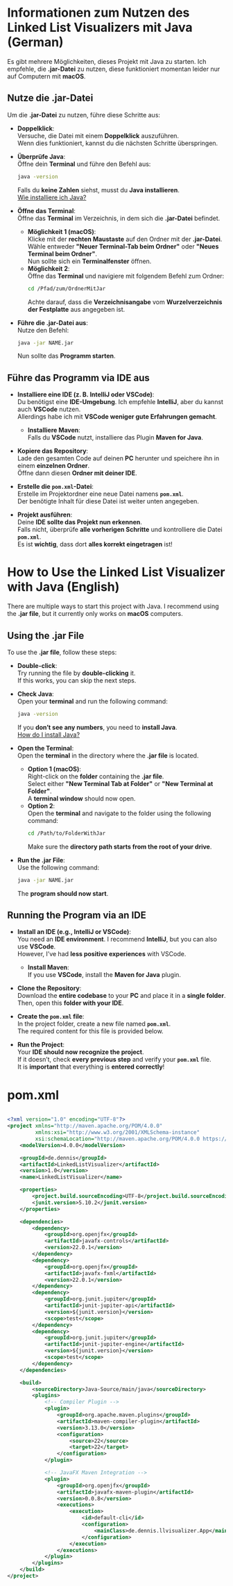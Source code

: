 # **Informationen zum Nutzen des Linked List Visualizers mit Java (German)**

Es gibt mehrere Möglichkeiten, dieses Projekt mit Java zu starten. Ich empfehle, die **.jar-Datei** zu nutzen, diese funktioniert momentan leider nur auf Computern mit **macOS**.

## **Nutze die .jar-Datei**

Um die **.jar-Datei** zu nutzen, führe diese Schritte aus:

- **Doppelklick**:  
  Versuche, die Datei mit einem **Doppelklick** auszuführen.  
  Wenn dies funktioniert, kannst du die nächsten Schritte überspringen.

- **Überprüfe Java**:  
  Öffne dein **Terminal** und führe den Befehl aus:
  ```bash
  java -version
  ```  
  Falls du **keine Zahlen** siehst, musst du **Java installieren**.  
  [Wie installiere ich Java?](#)

- **Öffne das Terminal**:  
  Öffne das **Terminal** im Verzeichnis, in dem sich die **.jar-Datei** befindet.
  - **Möglichkeit 1 (macOS)**:  
    Klicke mit der **rechten Maustaste** auf den Ordner mit der **.jar-Datei**.  
    Wähle entweder **"Neuer Terminal-Tab beim Ordner"** oder **"Neues Terminal beim Ordner"**.  
    Nun sollte sich ein **Terminalfenster** öffnen.
  - **Möglichkeit 2**:  
    Öffne das **Terminal** und navigiere mit folgendem Befehl zum Ordner:
    ```bash
    cd /Pfad/zum/OrdnerMitJar
    ```  
    Achte darauf, dass die **Verzeichnisangabe** vom **Wurzelverzeichnis der Festplatte** aus angegeben ist.

- **Führe die .jar-Datei aus**:  
  Nutze den Befehl:
  ```bash
  java -jar NAME.jar
  ```  
  Nun sollte das **Programm starten**.

## **Führe das Programm via IDE aus**

- **Installiere eine IDE (z. B. IntelliJ oder VSCode)**:  
  Du benötigst eine **IDE-Umgebung**. Ich empfehle **IntelliJ**, aber du kannst auch **VSCode** nutzen.  
  Allerdings habe ich mit **VSCode weniger gute Erfahrungen gemacht**.
  - **Installiere Maven**:  
    Falls du **VSCode** nutzt, installiere das Plugin **Maven for Java**.

- **Kopiere das Repository**:  
  Lade den gesamten Code auf deinen **PC** herunter und speichere ihn in einem **einzelnen Ordner**.  
  Öffne dann diesen **Ordner mit deiner IDE**.

- **Erstelle die `pom.xml`-Datei**:  
  Erstelle im Projektordner eine neue Datei namens **`pom.xml`**.  
  Der benötigte Inhalt für diese Datei ist weiter unten angegeben.

- **Projekt ausführen**:  
  Deine **IDE sollte das Projekt nun erkennen**.  
  Falls nicht, überprüfe **alle vorherigen Schritte** und kontrolliere die Datei **`pom.xml`**.  
  Es ist **wichtig**, dass dort **alles korrekt eingetragen** ist!


# **How to Use the Linked List Visualizer with Java (English)**

There are multiple ways to start this project with Java. I recommend using the **.jar file**, but it currently only works on **macOS** computers.

## **Using the .jar File**

To use the **.jar file**, follow these steps:

- **Double-click**:  
  Try running the file by **double-clicking** it.  
  If this works, you can skip the next steps.

- **Check Java**:  
  Open your **terminal** and run the following command:
  ```bash
  java -version
  ```  
  If you **don’t see any numbers**, you need to **install Java**.  
  [How do I install Java?](#)

- **Open the Terminal**:  
  Open the **terminal** in the directory where the **.jar file** is located.
  - **Option 1 (macOS)**:  
    Right-click on the **folder** containing the **.jar file**.  
    Select either **"New Terminal Tab at Folder"** or **"New Terminal at Folder"**.  
    A **terminal window** should now open.
  - **Option 2**:  
    Open the **terminal** and navigate to the folder using the following command:
    ```bash
    cd /Path/to/FolderWithJar
    ```  
    Make sure the **directory path starts from the root of your drive**.

- **Run the .jar File**:  
  Use the following command:
  ```bash
  java -jar NAME.jar
  ```  
  The **program should now start**.

## **Running the Program via an IDE**

- **Install an IDE (e.g., IntelliJ or VSCode)**:  
  You need an **IDE environment**. I recommend **IntelliJ**, but you can also use **VSCode**.  
  However, I’ve had **less positive experiences** with VSCode.
  - **Install Maven**:  
    If you use **VSCode**, install the **Maven for Java** plugin.

- **Clone the Repository**:  
  Download the **entire codebase** to your **PC** and place it in a **single folder**.  
  Then, open this **folder with your IDE**.

- **Create the `pom.xml` file**:  
  In the project folder, create a new file named **`pom.xml`**.  
  The required content for this file is provided below.

- **Run the Project**:  
  Your **IDE should now recognize the project**.  
  If it doesn’t, check **every previous step** and verify your **`pom.xml`** file.  
  It is **important** that everything is **entered correctly**!  

# **pom.xml**

```xml

<?xml version="1.0" encoding="UTF-8"?>
<project xmlns="http://maven.apache.org/POM/4.0.0"
         xmlns:xsi="http://www.w3.org/2001/XMLSchema-instance"
         xsi:schemaLocation="http://maven.apache.org/POM/4.0.0 https://maven.apache.org/xsd/maven-4.0.0.xsd">
    <modelVersion>4.0.0</modelVersion>

    <groupId>de.dennis</groupId>
    <artifactId>LinkedListVisualizer</artifactId>
    <version>1.0</version>
    <name>LinkedListVisualizer</name>

    <properties>
        <project.build.sourceEncoding>UTF-8</project.build.sourceEncoding>
        <junit.version>5.10.2</junit.version>
    </properties>

    <dependencies>
        <dependency>
            <groupId>org.openjfx</groupId>
            <artifactId>javafx-controls</artifactId>
            <version>22.0.1</version>
        </dependency>
        <dependency>
            <groupId>org.openjfx</groupId>
            <artifactId>javafx-fxml</artifactId>
            <version>22.0.1</version>
        </dependency>
        <dependency>
            <groupId>org.junit.jupiter</groupId>
            <artifactId>junit-jupiter-api</artifactId>
            <version>${junit.version}</version>
            <scope>test</scope>
        </dependency>
        <dependency>
            <groupId>org.junit.jupiter</groupId>
            <artifactId>junit-jupiter-engine</artifactId>
            <version>${junit.version}</version>
            <scope>test</scope>
        </dependency>
    </dependencies>

    <build>
        <sourceDirectory>Java-Source/main/java</sourceDirectory>
        <plugins>
            <!-- Compiler Plugin -->
            <plugin>
                <groupId>org.apache.maven.plugins</groupId>
                <artifactId>maven-compiler-plugin</artifactId>
                <version>3.13.0</version>
                <configuration>
                    <source>22</source>
                    <target>22</target>
                </configuration>
            </plugin>

            <!-- JavaFX Maven Integration -->
            <plugin>
                <groupId>org.openjfx</groupId>
                <artifactId>javafx-maven-plugin</artifactId>
                <version>0.0.8</version>
                <executions>
                    <execution>
                        <id>default-cli</id>
                        <configuration>
                            <mainClass>de.dennis.llvisualizer.App</mainClass>
                        </configuration>
                    </execution>
                </executions>
            </plugin>
        </plugins>
    </build>
</project>

```